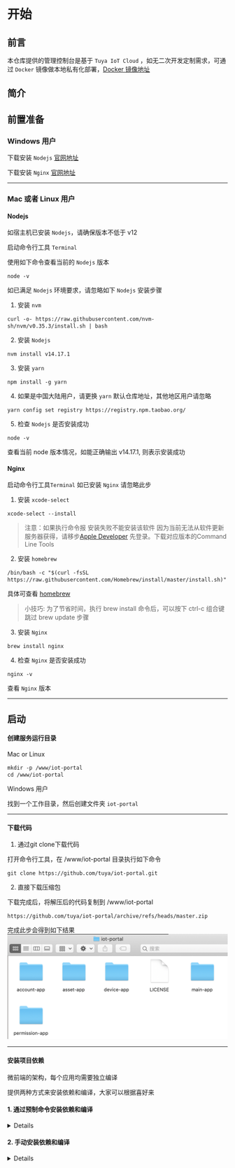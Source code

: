 # 开始

## 前言
本仓库提供的管理控制台是基于 `Tuya IoT Cloud` ，如无二次开发定制需求，可通过 `Docker` 镜像做本地私有化部署，[Docker 镜像地址](https://hub.docker.com/r/iotportal/iot-suite)

## 简介

## 前置准备

### Windows 用户
下载安装 `Nodejs` [官网地址](https://nodejs.org/en/)

下载安装 `Nginx` [官网地址](http://nginx.org/en/download.html)

----

### Mac 或者 Linux 用户

#### Nodejs
如宿主机已安装 `Nodejs`，请确保版本不低于 v12

启动命令行工具 `Terminal`

使用如下命令查看当前的 `Nodejs` 版本

```
node -v
```
如已满足 `Nodejs` 环境要求，请忽略如下 `Nodejs` 安装步骤

1. 安装 `nvm`
```
curl -o- https://raw.githubusercontent.com/nvm-sh/nvm/v0.35.3/install.sh | bash
```
2. 安装 `Nodejs`
```
nvm install v14.17.1
```
3. 安装 `yarn`
```
npm install -g yarn
```
4. 如果是中国大陆用户，请更换 `yarn` 默认仓库地址，其他地区用户请忽略
```
yarn config set registry https://registry.npm.taobao.org/
```
5. 检查 `Nodejs` 是否安装成功
```
node -v
```
查看当前 node 版本情况，如能正确输出 v14.17.1, 则表示安装成功

#### Nginx
启动命令行工具`Terminal`
如已安装 `Nginx` 请忽略此步

1. 安装 `xcode-select`
```
xcode-select --install
```
> 注意：如果执行命令报 安装失败不能安装该软件 因为当前无法从软件更新服务器获得，请移步[Apple Developer](https://developer.apple.com/download/more/) 先登录。下载对应版本的Command Line Tools

2. 安装 `homebrew`
```
/bin/bash -c "$(curl -fsSL https://raw.githubusercontent.com/Homebrew/install/master/install.sh)"
```
具体可查看 [homebrew](https://brew.sh/)
> 小技巧: 为了节省时间，执行 brew install 命令后，可以按下 ctrl-c 组合键跳过 brew update 步骤

3. 安装 `Nginx`
```
brew install nginx
```

4. 检查 `Nginx` 是否安装成功
```
nginx -v
```
查看 `Nginx` 版本


----


## 启动

#### 创建服务运行目录
Mac or Linux
```
mkdir -p /www/iot-portal
cd /www/iot-portal
```

Windows 用户

找到一个工作目录，然后创建文件夹 `iot-portal`

----

#### 下载代码
1. 通过git clone下载代码

打开命令行工具，在 /www/iot-portal 目录执行如下命令
```
git clone https://github.com/tuya/iot-portal.git
```
2. 直接下载压缩包

下载完成后，将解压后的代码复制到 /www/iot-portal
```
https://github.com/tuya/iot-portal/archive/refs/heads/master.zip
```
完成此步会得到如下结果
![folder](./images/folder.png)


-----

#### 安装项目依赖

微前端的架构，每个应用均需要独立编译

提供两种方式来安装依赖和编译，大家可以根据喜好来

#### 1. 通过预制命令安装依赖和编译

<details>

##### 1.1 安装依赖

打开命令行工具

跳转到项目根目录
```
cd /www/iot-portal
```
安装依赖
```
yarn
```
依赖安装完成后会得到如下结果

##### 1.2 命令集
首次使用，一键安装依赖并编译输出
```
npm run apps:install && npm run build
```
> 由于应用较多，此步操作耗时会比较长，请耐心等待

如已安装好依赖，请直接编译输出
```
npm run build
```

----

###### 预制如下命令集

安装全部应用的依赖
```
npm run apps:install
```
编译所有应用
```
npm run apps:build
```
同步所有结果集到工作目录
```
npm run sync
```
编译并同步结果集
```
npm run build
```


</details>

#### 2. 手动安装依赖和编译

<details>
下面以主应用举例，安装依赖和编译流程

打开命令行工具

跳转到主应用目录
```
cd /www/iot-portal/main-app
```
安装依赖
```
yarn
```
依赖安装完成后会得到如下结果
![](./images/yarn_install.png)

开始编译项目
```
yarn run build
```
编译完成后，会得到如下结果
![](./images/build.png)

重复上述步骤，将剩余子应用项目的依赖安装好，并编译完成

> Windows 用户的命令行工具，请查阅[微软官方文档](https://docs.microsoft.com/en-us/windows/terminal/get-started)


具体项目运行命令集
```
// 编译构建源码，输出生产环境代码
1. npm run build 

// 启动本地调试环境
2. npm run start
```
</details>

